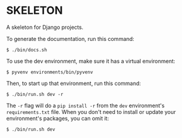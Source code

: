 SKELETON
========

A skeleton for Django projects.

To generate the documentation, run this command:

    $ ./bin/docs.sh

To use the dev environment, make sure it has a virtual environment:

    $ pyvenv environments/bin/pyvenv

Then, to start up that environment, run this command:

    $ ./bin/run.sh dev -r

The `-r` flag will do a `pip install -r` from the `dev` environment's `requirements.txt` file. When you don't need to install or update your environment's packages, you can omit it:

    $ ./bin/run.sh dev